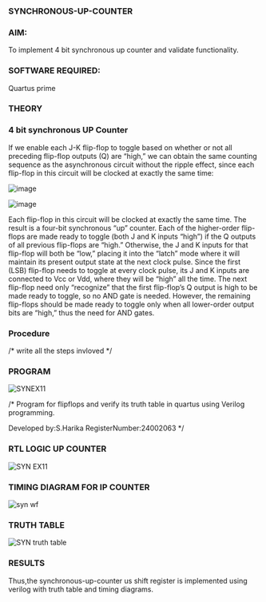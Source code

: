 ### SYNCHRONOUS-UP-COUNTER

### **AIM:**

To implement 4 bit synchronous up counter and validate functionality.

### **SOFTWARE REQUIRED:**

Quartus prime

### **THEORY**

### **4 bit synchronous UP Counter**

If we enable each J-K flip-flop to toggle based on whether or not all preceding flip-flop outputs (Q) are “high,” we can obtain the same counting sequence as the asynchronous circuit without the ripple effect, since each flip-flop in this circuit will be clocked at exactly the same time:

![image](https://github.com/naavaneetha/SYNCHRONOUS-UP-COUNTER/assets/154305477/d5db3fa0-e413-404c-b80e-b2f39d82e7e8)


![image](https://github.com/naavaneetha/SYNCHRONOUS-UP-COUNTER/assets/154305477/52cb61eb-d04b-442d-810c-31185a68410b)

Each flip-flop in this circuit will be clocked at exactly the same time.
The result is a four-bit synchronous “up” counter. Each of the higher-order flip-flops are made ready to toggle (both J and K inputs “high”) if the Q outputs of all previous flip-flops are “high.”
Otherwise, the J and K inputs for that flip-flop will both be “low,” placing it into the “latch” mode where it will maintain its present output state at the next clock pulse.
Since the first (LSB) flip-flop needs to toggle at every clock pulse, its J and K inputs are connected to Vcc or Vdd, where they will be “high” all the time.
The next flip-flop need only “recognize” that the first flip-flop’s Q output is high to be made ready to toggle, so no AND gate is needed.
However, the remaining flip-flops should be made ready to toggle only when all lower-order output bits are “high,” thus the need for AND gates.

### **Procedure**

/* write all the steps invloved */

### **PROGRAM**
![SYNEX11](https://github.com/user-attachments/assets/14c38567-43bc-48c3-9618-eda92ba05b2a)

/* Program for flipflops and verify its truth table in quartus using Verilog programming. 

Developed by:S.Harika
RegisterNumber:24002063
*/

### **RTL LOGIC UP COUNTER**
![SYN EX11](https://github.com/user-attachments/assets/54c63e6a-60bf-4b12-bcfd-35be76c80ad8)

### **TIMING DIAGRAM FOR IP COUNTER**
![syn wf](https://github.com/user-attachments/assets/31ae5321-98c9-47ba-bb97-8668af76c74b)

### **TRUTH TABLE**
![SYN truth table](https://github.com/user-attachments/assets/e7d0b589-78e0-4844-bbf8-7d2289081470)

### **RESULTS**
Thus,the synchronous-up-counter us shift register is implemented using verilog with truth table and timing diagrams.
